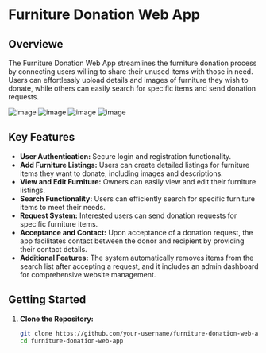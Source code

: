 # Furniture Donation Web App

## Overviewe
The Furniture Donation Web App streamlines the furniture donation process by connecting users willing to share their unused items with those in need. Users can effortlessly upload details and images of furniture they wish to donate, while others can easily search for specific items and send donation requests.

![image](https://github.com/su0ltan/furniture-donation-website/assets/53498277/56771512-0cbc-44e1-b031-5432dd89636e)
![image](https://github.com/su0ltan/furniture-donation-website/assets/53498277/ff43c1c1-f734-4521-9e6d-405edfbcfe12)
![image](https://github.com/su0ltan/furniture-donation-website/assets/53498277/23707fa3-2568-48d9-97c0-627a292d5dbd)
![image](https://github.com/su0ltan/furniture-donation-website/assets/53498277/eac0da41-daca-458f-b175-336cad27d430)









## Key Features

- **User Authentication:** Secure login and registration functionality.
- **Add Furniture Listings:** Users can create detailed listings for furniture items they want to donate, including images and descriptions.
- **View and Edit Furniture:** Owners can easily view and edit their furniture listings.
- **Search Functionality:** Users can efficiently search for specific furniture items to meet their needs.
- **Request System:** Interested users can send donation requests for specific furniture items.
- **Acceptance and Contact:** Upon acceptance of a donation request, the app facilitates contact between the donor and recipient by providing their contact details.
- **Additional Features:** The system automatically removes items from the search list after accepting a request, and it includes an admin dashboard for comprehensive website management.

## Getting Started

1. **Clone the Repository:**
   ```bash
   git clone https://github.com/your-username/furniture-donation-web-app.git
   cd furniture-donation-web-app
